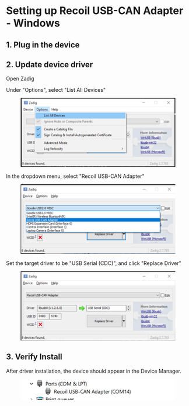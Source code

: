 # Setting up Recoil USB-CAN Adapter - Windows

## 1. Plug in the device





## 2. Update device driver

Open Zadig

Under "Options", select "List All Devices"

<figure><img src="../../.gitbook/assets/image (9).png" alt=""><figcaption></figcaption></figure>



In the dropdown menu, select "Recoil USB-CAN Adapter"

<figure><img src="../../.gitbook/assets/image (11).png" alt=""><figcaption></figcaption></figure>

Set the target driver to be "USB Serial (CDC)", and click "Replace Driver"

<figure><img src="../../.gitbook/assets/image (1) (1) (4).png" alt=""><figcaption></figcaption></figure>

## 3. Verify Install

After driver installation, the device should appear in the Device Manager.

<figure><img src="../../.gitbook/assets/image (1) (1).png" alt=""><figcaption></figcaption></figure>





